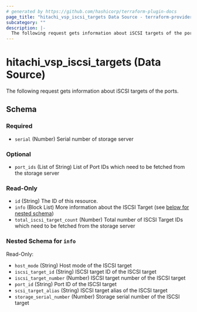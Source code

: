 ```yaml
---
# generated by https://github.com/hashicorp/terraform-plugin-docs
page_title: "hitachi_vsp_iscsi_targets Data Source - terraform-provider-hitachi"
subcategory: ""
description: |-
  The following request gets information about iSCSI targets of the ports.
---
```


# hitachi_vsp_iscsi_targets (Data Source)

The following request gets information about iSCSI targets of the ports.



<!-- schema generated by tfplugindocs -->
## Schema

### Required

- `serial` (Number) Serial number of storage server

### Optional

- `port_ids` (List of String) List of Port IDs which need to be fetched from the storage server

### Read-Only

- `id` (String) The ID of this resource.
- `info` (Block List) More information about the ISCSI Target (see [below for nested schema](#nestedblock--info))
- `total_iscsi_target_count` (Number) Total number of ISCSI Target IDs which need to be fetched from the storage server

<a id="nestedblock--info"></a>
### Nested Schema for `info`

Read-Only:

- `host_mode` (String) Host mode of the ISCSI target
- `iscsi_target_id` (String) ISCSI target ID of the ISCSI target
- `iscsi_target_number` (Number) ISCSI target number of the ISCSI target
- `port_id` (String) Port ID of the ISCSI target
- `scsi_target_alias` (String) ISCSI target alias of the ISCSI target
- `storage_serial_number` (Number) Storage serial number of the ISCSI target
